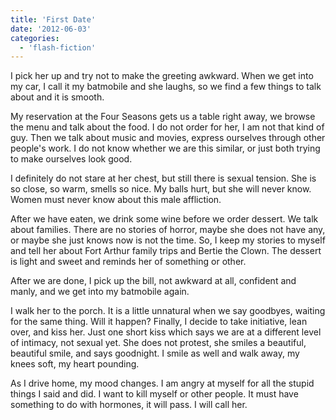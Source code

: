 ```yaml
---
title: 'First Date'
date: '2012-06-03'
categories:
  - 'flash-fiction'
---
```


I pick her up and try not to make the greeting awkward. When we get into my car,
I call it my batmobile and she laughs, so we find a few things to talk about and
it is smooth.

My reservation at the Four Seasons gets us a table right away, we browse the
menu and talk about the food. I do not order for her, I am not that kind of guy.
Then we talk about music and movies, express ourselves through other people's
work. I do not know whether we are this similar, or just both trying to make
ourselves look good.

I definitely do not stare at her chest, but still there is sexual tension. She
is so close, so warm, smells so nice. My balls hurt, but she will never know.
Women must never know about this male affliction.

After we have eaten, we drink some wine before we order dessert. We talk about
families. There are no stories of horror, maybe she does not have any, or maybe
she just knows now is not the time. So, I keep my stories to myself and tell her
about Fort Arthur family trips and Bertie the Clown. The dessert is light and
sweet and reminds her of something or other.

After we are done, I pick up the bill, not awkward at all, confident and manly,
and we get into my batmobile again.

I walk her to the porch. It is a little unnatural when we say goodbyes, waiting
for the same thing. Will it happen? Finally, I decide to take initiative, lean
over, and kiss her. Just one short kiss which says we are at a different level
of intimacy, not sexual yet. She does not protest, she smiles a beautiful,
beautiful smile, and says goodnight. I smile as well and walk away, my knees
soft, my heart pounding.

As I drive home, my mood changes. I am angry at myself for all the stupid things
I said and did. I want to kill myself or other people. It must have something to
do with hormones, it will pass. I will call her.
